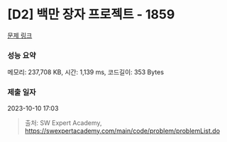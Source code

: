 # [D2] 백만 장자 프로젝트 - 1859 

[문제 링크](https://swexpertacademy.com/main/code/problem/problemDetail.do?contestProbId=AV5LrsUaDxcDFAXc) 

### 성능 요약

메모리: 237,708 KB, 시간: 1,139 ms, 코드길이: 353 Bytes

### 제출 일자

2023-10-10 17:03



> 출처: SW Expert Academy, https://swexpertacademy.com/main/code/problem/problemList.do